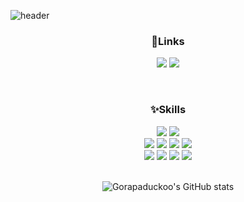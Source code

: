 ![header](https://capsule-render.vercel.app/api?type=waving&color=timeGradient&section=header&height=200&fontAlign=75&fontAlignY=40)

<div align="center">

### 🔗Links
  <a href="https://gorapaduckoo.notion.site/JIYOUNG-LEE-d35ca66c67de426ea4100076a3f8dce9"><img src="https://img.shields.io/badge/Portfolio-000000?style=flat&logo=Notion&logoColor=white"/></a>
  <a href="https://velog.io/@gorapaduckoo"><img src="https://img.shields.io/badge/Velog-20C997?style=flat&logo=Velog&logoColor=white"/></a>

</br>

### ✨Skills
  <img src="https://img.shields.io/badge/JavaScript-F7DF1E?style=flat&logo=JavaScript&logoColor=white"/>
  <img src="https://img.shields.io/badge/Vue.js-4FC08D?style=flat&logo=Vue.js&logoColor=white"/>
  </br>
  <img src="https://img.shields.io/badge/Vue.js-4FC08D?style=flat&logo=Vue.js&logoColor=white"/>
  <img src="https://img.shields.io/badge/Spring-6DB33F?style=flat&logo=Spring&logoColor=white"/>
  <img src="https://img.shields.io/badge/SpringBoot-6DB33F6?style=flat&logo=SpringBoot&logoColor=white"/>
  <img src="https://img.shields.io/badge/MySQL-4479A1?style=flat&logo=MySQL&logoColor=white"/>
  </br>
  <img src="https://img.shields.io/badge/Jenkins-D24939?style=flat&logo=Jenkins&logoColor=white"/>
  <img src="https://img.shields.io/badge/Docker-2496ED?style=flat&logo=Docker&logoColor=white"/>
  <img src="https://img.shields.io/badge/Git-F05032?style=flat&logo=Git&logoColor=white"/>
  <img src="https://img.shields.io/badge/Jira-0052CC?style=flat&logo=Jira&logoColor=white"/>

</br>
</br>

![Gorapaduckoo's GitHub stats](https://github-readme-stats.vercel.app/api?username=gorapaduckoo&show_icons=true&theme=aura_dark)
</br>
</br>
</div>


<!--
**gorapaduckoo/gorapaduckoo** is a ✨ _special_ ✨ repository because its `README.md` (this file) appears on your GitHub profile.

 ### Hi there 👋
 
Here are some ideas to get you started:

- 🔭 I’m currently working on ...
- 🌱 I’m currently learning ...
- 👯 I’m looking to collaborate on ...
- 🤔 I’m looking for help with ...
- 💬 Ask me about ...
- 📫 How to reach me: ...
- 😄 Pronouns: ...
- ⚡ Fun fact: ...

### 💻Algorithm

  [![Solved.ac
프로필](http://mazassumnida.wtf/api/v2/generate_badge?boj=jioung93)](https://solved.ac/jioung93)

-->

